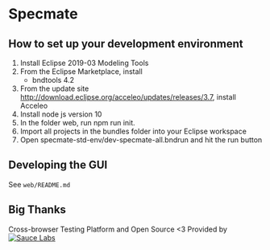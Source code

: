 # Specmate

## How to set up your development environment
1. Install Eclipse 2019-03 Modeling Tools
2. From the Eclipse Marketplace, install 
    - bndtools 4.2
3. From the update site http://download.eclipse.org/acceleo/updates/releases/3.7, install Acceleo
4. Install node js version 10
5. In the folder web, run npm run init.
6. Import all projects in the bundles folder into your Eclipse workspace
7. Open specmate-std-env/dev-specmate-all.bndrun and hit the run button

## Developing the GUI

See ```web/README.md```

## Big Thanks

Cross-browser Testing Platform and Open Source <3 Provided by [![Sauce Labs](Sauce-Labs_Horiz_Red-Grey_RGB_200x28.png)][homepage]

[homepage]: https://saucelabs.com

